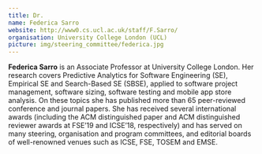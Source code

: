 ```yaml
---
title: Dr.
name: Federica Sarro
website: http://www0.cs.ucl.ac.uk/staff/F.Sarro/
organisation: University College London (UCL)
picture: img/steering_committee/federica.jpg
---
```


**Federica Sarro** is an Associate Professor at University College London. Her research covers Predictive Analytics for Software Engineering (SE), Empirical SE and Search-Based SE (SBSE), applied to software project management, software sizing, software testing and mobile app store analysis. On these topics she has published more than 65 peer-reviewed conference and journal papers. She has received several international awards (including the ACM distinguished paper and ACM distinguished reviewer awards at FSE’19 and ICSE’18, respectively) and has served on many steering, organisation and program committees, and editorial boards of well-renowned venues such as ICSE, FSE, TOSEM and EMSE.
